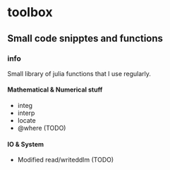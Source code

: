 # toolbox

## Small code snipptes and functions


### info

Small library of julia functions that I use regularly.

#### Mathematical & Numerical stuff

* integ
* interp
* locate
* @where (TODO)


#### IO & System

* Modified read/writeddlm (TODO)